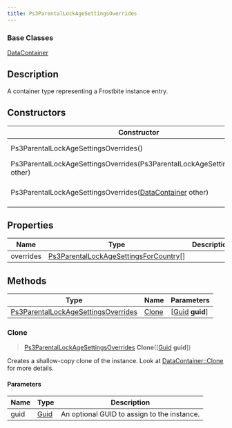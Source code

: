 ```yaml
---
title: Ps3ParentalLockAgeSettingsOverrides
---
```

### Base Classes

[DataContainer](/vext/ref/shared/class/datacontainer)

## Description

A container type representing a Frostbite instance entry.

## Constructors

| Constructor                                                                                    | Description                                                                                                                                                   |
| ---------------------------------------------------------------------------------------------- | ------------------------------------------------------------------------------------------------------------------------------------------------------------- |
| Ps3ParentalLockAgeSettingsOverrides()                                                          | Create a new instance of this container type.                                                                                                                 |
| Ps3ParentalLockAgeSettingsOverrides(Ps3ParentalLockAgeSettingsOverrides other)                 | Create a reference copy of an instance of the same type.                                                                                                      |
| Ps3ParentalLockAgeSettingsOverrides([DataContainer](/vext/ref/shared/class/datacontainer) other) | Upcast an instance of type [DataContainer](/vext/ref/shared/class/datacontainer) to [Ps3ParentalLockAgeSettingsOverrides](/vext/ref/fb/ps3parentallockagesettingsoverrides/). |

## Properties

| Name      | Type                                                                             | Description |
| --------- | -------------------------------------------------------------------------------- | ----------- |
| overrides | [Ps3ParentalLockAgeSettingsForCountry](/vext/ref/fb/ps3parentallockagesettingsforcountry/)\[\] |             |

## Methods

| Type                                                                       | Name            | Parameters                                     |
| -------------------------------------------------------------------------- | --------------- | ---------------------------------------------- |
| [Ps3ParentalLockAgeSettingsOverrides](/vext/ref/fb/ps3parentallockagesettingsoverrides/) | [Clone](#clone) | \[[Guid](/vext/ref/shared/class/guid) **guid**\] |

### Clone

> [Ps3ParentalLockAgeSettingsOverrides](/vext/ref/fb/ps3parentallockagesettingsoverrides/) **Clone**(\[[Guid](/vext/ref/shared/class/guid) **guid**\])

Creates a shallow-copy clone of the instance. Look at [DataContainer::Clone](/vext/ref/shared/class/datacontainer#clone) for more details.

#### Parameters

| Name | Type         | Description                                 |
| ---- | ------------ | ------------------------------------------- |
| guid | [Guid](/vext/ref/shared/class/guid/) | An optional GUID to assign to the instance. |
